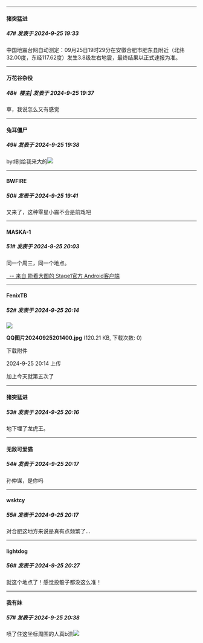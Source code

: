 ﻿
*****

####  猪突猛进  
##### 47#       发表于 2024-9-25 19:33

中国地震台网自动测定：09月25日19时29分在安徽合肥市肥东县附近（北纬32.00度，东经117.62度）发生3.8级左右地震，最终结果以正式速报为准。

*****

####  万花谷杂役  
##### 48#         楼主| 发表于 2024-9-25 19:37

草，我说怎么又有感觉


*****

####  兔耳僵尸  
##### 49#       发表于 2024-9-25 19:38

byd别给我来大的<img src="https://static.saraba1st.com/image/smiley/face2017/001.png" referrerpolicy="no-referrer">


*****

####  BWFIRE  
##### 50#       发表于 2024-9-25 19:41

又来了，这种零星小震不会是前戏吧


*****

####  MASKA-1  
##### 51#       发表于 2024-9-25 20:03

同一个周三，同一个地点。

[  -- 来自 能看大图的 Stage1官方 Android客户端](https://www.coolapk.com/apk/140634)


*****

####  FenixTB  
##### 52#       发表于 2024-9-25 20:14

<img src="https://img.saraba1st.com/forum/202409/25/201418q3d0b5zh03m2gmk0.jpg" referrerpolicy="no-referrer">

<strong>QQ图片20240925201400.jpg</strong> (120.21 KB, 下载次数: 0)

下载附件

2024-9-25 20:14 上传

加上今天就第五次了

*****

####  猪突猛进  
##### 53#       发表于 2024-9-25 20:16

地下埋了龙虎王。

*****

####  无敌可爱猫  
##### 54#       发表于 2024-9-25 20:17

孙仲谋，是你吗

*****

####  wsktcy  
##### 55#       发表于 2024-9-25 20:17

对合肥这地方来说是真有点频繁了...


*****

####  lightdog  
##### 56#       发表于 2024-9-25 20:27

就这个地点了！感觉投骰子都没这么准！


*****

####  我有妹  
##### 57#       发表于 2024-9-25 20:38

喷了住这坐标周围的人真b溃<img src="https://static.saraba1st.com/image/smiley/face2017/130.png" referrerpolicy="no-referrer">

